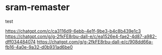 # sram-remaster
test

https://chatgpt.com/c/ca3116d9-6ebb-4e1f-9be3-b4c8b439e1c3
https://chatgpt.com/g/g-2fkFE8rbu-dall-e/c/ea1526e4-fae2-4d87-a982-dff034484074
https://chatgpt.com/g/g-2fkFE8rbu-dall-e/c/908dd66a-fb16-4a0e-9a32-d0b931ad6be0
